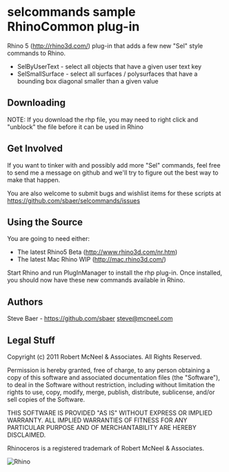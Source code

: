selcommands sample RhinoCommon plug-in
======================================

Rhino 5 (http://rhino3d.com/) plug-in that adds a few new "Sel" style commands to Rhino.

* SelByUserText - select all objects that have a given user text key
* SelSmallSurface - select all surfaces / polysurfaces that have a bounding box diagonal smaller than a given value

Downloading
-----------
NOTE: If you download the rhp file, you may need to right click and "unblock" the file before it can be used in Rhino


Get Involved
------------
If you want to tinker with and possibly add more "Sel" commands, feel free to send me a message on github and we'll try to figure out the best way to make that happen.

You are also welcome to submit bugs and wishlist items for these scripts at https://github.com/sbaer/selcommands/issues

Using the Source
----------------
You are going to need either:

* The latest Rhino5 Beta (http://www.rhino3d.com/nr.htm)
* The latest Mac Rhino WIP (http://mac.rhino3d.com/)

Start Rhino and run PlugInManager to install the rhp plug-in.  Once installed, you should now have these new commands available in Rhino.

Authors
-------
Steve Baer - https://github.com/sbaer steve@mcneel.com

Legal Stuff
-----------
Copyright (c) 2011 Robert McNeel & Associates. All Rights Reserved.

Permission is hereby granted, free of charge, to any person obtaining a copy of
this software and associated documentation files (the "Software"), to deal in
the Software without restriction, including without limitation the rights to use,
copy, modify, merge, publish, distribute, sublicense, and/or sell copies of the
Software.

THIS SOFTWARE IS PROVIDED "AS IS" WITHOUT EXPRESS OR IMPLIED WARRANTY. ALL IMPLIED
WARRANTIES OF FITNESS FOR ANY PARTICULAR PURPOSE AND OF MERCHANTABILITY ARE HEREBY
DISCLAIMED.

Rhinoceros is a registered trademark of Robert McNeel & Associates.

![Rhino](https://lh6.googleusercontent.com/-pQtuyrwmcmg/TYtWECHGYNI/AAAAAAAAA7Y/rphjSmq1cuo/s200/Rhino_logo_wire.jpg)
